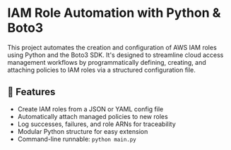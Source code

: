 #  IAM Role Automation with Python & Boto3

This project automates the creation and configuration of AWS IAM roles using Python and the Boto3 SDK. It's designed to streamline cloud access management workflows by programmatically defining, creating, and attaching policies to IAM roles via a structured configuration file.

## 🔧 Features

- Create IAM roles from a JSON or YAML config file  
- Automatically attach managed policies to new roles  
- Log successes, failures, and role ARNs for traceability  
- Modular Python structure for easy extension  
- Command-line runnable: `python main.py`  